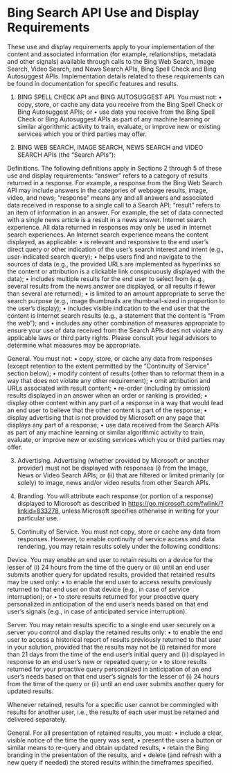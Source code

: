 <!-- 
NavPath: Bing Autosuggest API
LinkLabel: Bing Autosuggest Use and Display Requirements
Weight: 10
Url: Bing-autosuggest-API/useanddisplayrequirements
-->

# Bing Search API Use and Display Requirements
These use and display requirements apply to your implementation of the content and associated information (for example, relationships, metadata and other signals) available through calls to the Bing Web Search, Image Search, Video Search, and News Search APIs, Bing Spell Check and Bing Autosuggest APIs. Implementation details related to these requirements can be found in documentation for specific features and results.

1.	BING SPELL CHECK API and BING AUTOSUGGEST API.  You must not:
•	copy, store, or cache any data you receive from the Bing Spell Check or Bing Autosuggest APIs; or
•	use data you receive from the Bing Spell Check or Bing Autosuggest APIs as part of any machine learning or similar algorithmic activity to train, evaluate, or improve new or existing services which you or third parties may offer.

2.	BING WEB SEARCH, IMAGE SEARCH, NEWS SEARCH and VIDEO SEARCH APIs (the “Search APIs”):

Definitions. The following definitions apply in Sections 2 through 5 of these use and display requirements:
“answer” refers to a category of results returned in a response. For example, a response from the Bing Web Search API may include answers in the categories of webpage results, image, video, and news;
“response” means any and all answers and associated data received in response to a single call to a Search API;
“result” refers to an item of information in an answer.  For example, the set of data connected with a single news article is a result in a news answer.
Internet search experience. All data returned in responses may only be used in Internet search experiences. An Internet search experience means the content displayed, as applicable:
•	is relevant and responsive to the end user’s direct query or other indication of the user’s search interest and intent (e.g., user-indicated search query); 
•	helps users find and navigate to the sources of data (e.g., the provided URLs are implemented as hyperlinks so the content or attribution is a clickable link conspicuously displayed with the data); 
•	includes multiple results for the end user to select from (e.g., several results from the news answer are displayed, or all results if fewer than several are returned); 
•	is limited to an amount appropriate to serve the search purpose (e.g., image thumbnails are thumbnail-sized in proportion to the user’s display); 
•	includes visible indication to the end user that the content is Internet search results (e.g., a statement that the content is “From the web”); and
•	includes any other combination of measures appropriate to ensure your use of data received from the Search APIs does not violate any applicable laws or third party rights.  Please consult your legal advisors to determine what measures may be appropriate.

General. You must not: 
•	copy, store, or cache any data from responses (except retention to the extent permitted by the “Continuity of Service” section below); 
•	modify content of results (other than to reformat them in a way that does not violate any other requirement); 
•	omit attribution and URLs associated with result content;
•	re-order (including by omission) results displayed in an answer when an order or ranking is provided;
•	display other content within any part of a response in a way that would lead an end user to believe that the other content is part of the response; 
•	display advertising that is not provided by Microsoft on any page that displays any part of a response;
•	use data received from the Search APIs as part of any machine learning or similar algorithmic activity to train, evaluate, or improve new or existing services which you or third parties may offer.

3.	Advertising. Advertising (whether provided by Microsoft or another provider) must not be displayed with responses (i) from the Image, News or Video Search APIs; or (ii) that are filtered or limited primarily (or solely) to image, news and/or video results from other Search APIs.

4.	Branding. You will attribute each response (or portion of a response) displayed to Microsoft as described in https://go.microsoft.com/fwlink/?linkid=833278, unless Microsoft specifies otherwise in writing for your particular use.

5.	Continuity of Service.  You must not copy, store or cache any data from responses. However, to enable continuity of service access and data rendering, you may retain results solely under the following conditions:

Device.  You may enable an end user to retain results on a device for the lesser of (i) 24 hours from the time of the query or (ii) until an end user submits another query for updated results, provided that retained results may be used only:
•	to enable the end user to access results previously returned to that end user on that device (e.g., in case of service interruption); or
•	to store results returned for your proactive query personalized in anticipation of the end user’s needs based on that end user’s signals (e.g., in case of anticipated service interruption).

Server.  You may retain results specific to a single end user securely on a server you control and display the retained results only:
•	to enable the end user to access a historical report of results previously returned to that user in your solution, provided that the results may not be (i) retained for more than 21 days from the time of the end user’s initial query and (ii) displayed in response to an end user’s new or repeated query; or
•	to store results returned for your proactive query personalized in anticipation of an end user’s needs based on that end user’s signals for the lesser of (i) 24 hours from the time of the query or (ii) until an end user submits another query for updated results.

Whenever retained, results for a specific user cannot be commingled with results for another user, i.e., the results of each user must be retained and delivered separately.

General. For all presentation of retained results, you must:
•	include a clear, visible notice of the time the query was sent,
•	present the user a button or similar means to re-query and obtain updated results, 
•	retain the Bing branding in the presentation of the results, and
•	delete (and refresh with a new query if needed) the stored results within the timeframes specified.
